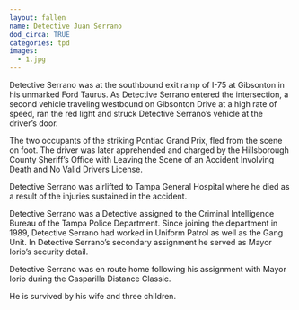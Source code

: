 ```yaml
---
layout: fallen
name: Detective Juan Serrano
dod_circa: TRUE
categories: tpd
images:
  - 1.jpg
---
```


Detective Serrano was at the southbound exit ramp of I-75 at Gibsonton in his unmarked Ford Taurus. As Detective Serrano entered the intersection, a second vehicle traveling westbound on Gibsonton Drive at a high rate of speed, ran the red light and struck Detective Serrano’s vehicle at the driver’s door.

The two occupants of the striking Pontiac Grand Prix, fled from the scene on foot. The driver was later apprehended and charged by the Hillsborough County Sheriff’s Office with Leaving the Scene of an Accident Involving Death and No Valid Drivers License.

Detective Serrano was airlifted to Tampa General Hospital where he died as a result of the injuries sustained in the accident.

Detective Serrano was a Detective assigned to the Criminal Intelligence Bureau of the Tampa Police Department. Since joining the department in 1989, Detective Serrano had worked in Uniform Patrol as well as the Gang Unit. In Detective Serrano’s secondary assignment he served as Mayor Iorio’s security detail.

Detective Serrano was en route home following his assignment with Mayor Iorio during the Gasparilla Distance Classic.

He is survived by his wife and three children.
